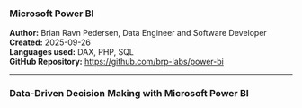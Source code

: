 <h3>Microsoft Power BI</h3>

<b>Author:</b> Brian Ravn Pedersen, Data Engineer and Software Developer<br/>
<b>Created:</b> 2025-09-26<br/>
<b>Languages used:</b> DAX, PHP, SQL<br/>
<b>GitHub Repository:</b> https://github.com/brp-labs/power-bi<br/>

<hr/>

<h3>Data-Driven Decision Making with Microsoft Power BI</h3>


